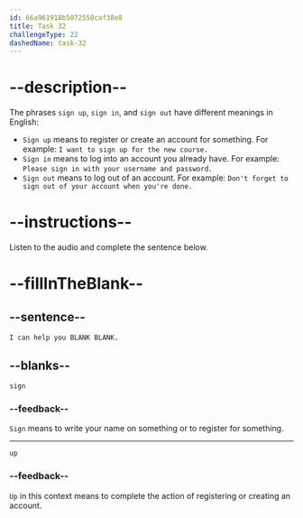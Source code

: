 ```yaml
---
id: 66a961918b5072550caf38e8
title: Task 32
challengeType: 22
dashedName: task-32
---
```

<!--
AUDIO REFERENCE:
Lisa: I can help you sign up.
-->

# --description--

The phrases `sign up`, `sign in`, and `sign out` have different meanings in English:

- `Sign up` means to register or create an account for something. For example: `I want to sign up for the new course.`
- `Sign in` means to log into an account you already have. For example: `Please sign in with your username and password.`
- `Sign out` means to log out of an account. For example: `Don't forget to sign out of your account when you're done.`

# --instructions--

Listen to the audio and complete the sentence below.

# --fillInTheBlank--

## --sentence--

`I can help you BLANK BLANK.`

## --blanks--

`sign`

### --feedback--

`Sign` means to write your name on something or to register for something.

---
`up`

### --feedback--

`Up` in this context means to complete the action of registering or creating an account.
